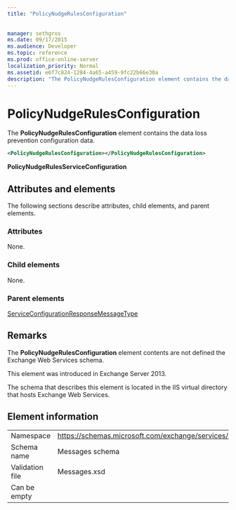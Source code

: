 ```yaml
---
title: "PolicyNudgeRulesConfiguration"
 
 
manager: sethgros
ms.date: 09/17/2015
ms.audience: Developer
ms.topic: reference
ms.prod: office-online-server
localization_priority: Normal
ms.assetid: e6f7c824-1284-4a65-a459-9fc22b66e30a
description: "The PolicyNudgeRulesConfiguration element contains the data loss prevention configuration data."
---
```


# PolicyNudgeRulesConfiguration

The **PolicyNudgeRulesConfiguration** element contains the data loss prevention configuration data. 
  
```XML
<PolicyNudgeRulesConfiguration></PolicyNudgeRulesConfiguration>
```

 **PolicyNudgeRulesServiceConfiguration**
## Attributes and elements

The following sections describe attributes, child elements, and parent elements.
  
### Attributes

None.
  
### Child elements

None.
  
### Parent elements

[ServiceConfigurationResponseMessageType](serviceconfigurationresponsemessagetype.md)
  
## Remarks

The **PolicyNudgeRulesConfiguration** element contents are not defined the Exchange Web Services schema. 
  
This element was introduced in Exchange Server 2013.
  
The schema that describes this element is located in the IIS virtual directory that hosts Exchange Web Services.
  
## Element information

|||
|:-----|:-----|
|Namespace  <br/> |https://schemas.microsoft.com/exchange/services/2006/messages  <br/> |
|Schema name  <br/> |Messages schema  <br/> |
|Validation file  <br/> |Messages.xsd  <br/> |
|Can be empty  <br/> ||
   

